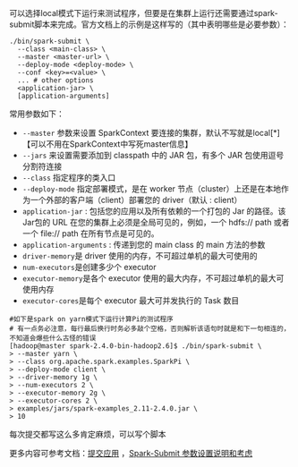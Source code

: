 可以选择local模式下运行来测试程序，但要是在集群上运行还需要通过spark-submit脚本来完成。官方文档上的示例是这样写的（其中表明哪些是必要参数）：
```
./bin/spark-submit \
  --class <main-class> \
  --master <master-url> \
  --deploy-mode <deploy-mode> \
  --conf <key>=<value> \
  ... # other options
  <application-jar> \
  [application-arguments]
```

常用参数如下：
- `--master` 参数来设置 SparkContext 要连接的集群，默认不写就是local[*]【可以不用在SparkContext中写死master信息】
- `--jars` 来设置需要添加到 classpath 中的 JAR 包，有多个 JAR 包使用逗号分割符连接
- `--class` 指定程序的类入口
- `--deploy-mode` 指定部署模式，是在 worker 节点（cluster）上还是在本地作为一个外部的客户端（client）部署您的 driver（默认 : client）
- `application-jar` : 包括您的应用以及所有依赖的一个打包的 Jar 的路径。该Jar包的 URL 在您的集群上必须是全局可见的，例如，一个 hdfs:// path 或者一个 file:// path 在所有节点是可见的。
- `application-arguments` : 传递到您的 main class 的 main 方法的参数
- `driver-memory`是 driver 使用的内存，不可超过单机的最大可使用的
- `num-executors`是创建多少个 executor
- `executor-memory`是各个 executor 使用的最大内存，不可超过单机的最大可使用内存
- `executor-cores`是每个 executor 最大可并发执行的 Task 数目

```
#如下是spark on yarn模式下运行计算Pi的测试程序
# 有一点务必注意，每行最后换行时务必多敲个空格，否则解析该语句时就是和下一句相连的，不知道会爆些什么古怪的错误
[hadoop@master spark-2.4.0-bin-hadoop2.6]$ ./bin/spark-submit \
> --master yarn \
> --class org.apache.spark.examples.SparkPi \
> --deploy-mode client \
> --driver-memory 1g \
> --num-executors 2 \
> --executor-memory 2g \
> --executor-cores 2 \
> examples/jars/spark-examples_2.11-2.4.0.jar \
> 10
```
每次提交都写这么多肯定麻烦，可以写个脚本

更多内容可参考文档：[提交应用](http://cwiki.apachecn.org/pages/viewpage.action?pageId=3539265) ，[Spark-Submit 参数设置说明和考虑](https://www.alibabacloud.com/help/zh/doc-detail/28124.htm)

